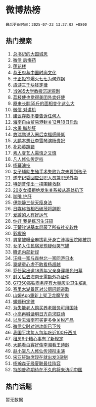 # 微博热榜

`最后更新时间：2025-07-23 13:27:02 +0800`

## 热门搜索

1. [总书记的大国城思](https://m.weibo.cn/search?containerid=100103type%3D1%26t%3D10%26q%3D%23%E6%80%BB%E4%B9%A6%E8%AE%B0%E7%9A%84%E5%A4%A7%E5%9B%BD%E5%9F%8E%E6%80%9D%23&stream_entry_id=51&isnewpage=1&extparam=seat%3D1%26pos%3D0%26cate%3D10103%26stream_entry_id%3D51%26filter_type%3Drealtimehot%26q%3D%2523%25E6%2580%25BB%25E4%25B9%25A6%25E8%25AE%25B0%25E7%259A%2584%25E5%25A4%25A7%25E5%259B%25BD%25E5%259F%258E%25E6%2580%259D%2523%26dgr%3D0%26c_type%3D51%26display_time%3D1753248420%26pre_seqid%3D17532484204860054507)
1. [微信 后悔药](https://m.weibo.cn/search?containerid=100103type%3D1%26t%3D10%26q%3D%E5%BE%AE%E4%BF%A1+%E5%90%8E%E6%82%94%E8%8D%AF&stream_entry_id=31&isnewpage=1&extparam=seat%3D1%26lcate%3D5001%26pos%3D0%26q%3D%25E5%25BE%25AE%25E4%25BF%25A1%2520%25E5%2590%258E%25E6%2582%2594%25E8%258D%25AF%26dgr%3D0%26flag%3D2%26stream_entry_id%3D31%26realpos%3D1%26cate%3D5001%26filter_type%3Drealtimehot%26band_rank%3D1%26c_type%3D31%26display_time%3D1753248420%26pre_seqid%3D17532484204860054507)
1. [莲花楼](https://m.weibo.cn/search?containerid=100103type%3D1%26t%3D10%26q%3D%E8%8E%B2%E8%8A%B1%E6%A5%BC&stream_entry_id=31&isnewpage=1&extparam=seat%3D1%26lcate%3D5001%26pos%3D1%26q%3D%25E8%258E%25B2%25E8%258A%25B1%25E6%25A5%25BC%26dgr%3D0%26flag%3D1%26stream_entry_id%3D31%26realpos%3D2%26cate%3D5001%26filter_type%3Drealtimehot%26band_rank%3D2%26c_type%3D31%26display_time%3D1753248420%26pre_seqid%3D17532484204860054507)
1. [恭王府与中国时尚文化](https://m.weibo.cn/search?containerid=100103type%3D1%26t%3D10%26q%3D%23%E6%81%AD%E7%8E%8B%E5%BA%9C%E4%B8%8E%E4%B8%AD%E5%9B%BD%E6%97%B6%E5%B0%9A%E6%96%87%E5%8C%96%23&stream_entry_id=31&isnewpage=1&extparam=seat%3D1%26lcate%3D5001%26pos%3D2%26q%3D%2523%25E6%2581%25AD%25E7%258E%258B%25E5%25BA%259C%25E4%25B8%258E%25E4%25B8%25AD%25E5%259B%25BD%25E6%2597%25B6%25E5%25B0%259A%25E6%2596%2587%25E5%258C%2596%2523%26dgr%3D0%26flag%3D1%26stream_entry_id%3D31%26realpos%3D3%26cate%3D5001%26filter_type%3Drealtimehot%26band_rank%3D3%26c_type%3D31%26display_time%3D1753248420%26pre_seqid%3D17532484204860054507)
1. [于正拒签爆火七七为何炸锅](https://m.weibo.cn/search?containerid=100103type%3D1%26t%3D10%26q%3D%23%E4%BA%8E%E6%AD%A3%E6%8B%92%E7%AD%BE%E7%88%86%E7%81%AB%E4%B8%83%E4%B8%83%E4%B8%BA%E4%BD%95%E7%82%B8%E9%94%85%23&stream_entry_id=31&isnewpage=1&extparam=seat%3D1%26lcate%3D5001%26pos%3D3%26q%3D%2523%25E4%25BA%258E%25E6%25AD%25A3%25E6%258B%2592%25E7%25AD%25BE%25E7%2588%2586%25E7%2581%25AB%25E4%25B8%2583%25E4%25B8%2583%25E4%25B8%25BA%25E4%25BD%2595%25E7%2582%25B8%25E9%2594%2585%2523%26dgr%3D0%26flag%3D1%26stream_entry_id%3D31%26realpos%3D4%26cate%3D5001%26filter_type%3Drealtimehot%26band_rank%3D4%26c_type%3D31%26display_time%3D1753248420%26pre_seqid%3D17532484204860054507)
1. [旅游三千块钱定律](https://m.weibo.cn/search?containerid=100103type%3D1%26t%3D10%26q%3D%E6%97%85%E6%B8%B8%E4%B8%89%E5%8D%83%E5%9D%97%E9%92%B1%E5%AE%9A%E5%BE%8B&stream_entry_id=31&isnewpage=1&extparam=seat%3D1%26lcate%3D5001%26pos%3D4%26q%3D%25E6%2597%2585%25E6%25B8%25B8%25E4%25B8%2589%25E5%258D%2583%25E5%259D%2597%25E9%2592%25B1%25E5%25AE%259A%25E5%25BE%258B%26dgr%3D0%26flag%3D1%26stream_entry_id%3D31%26realpos%3D5%26cate%3D5001%26filter_type%3Drealtimehot%26band_rank%3D5%26c_type%3D31%26display_time%3D1753248420%26pre_seqid%3D17532484204860054507)
1. [当985大学教授沉迷短剧](https://m.weibo.cn/search?containerid=100103type%3D1%26t%3D10%26q%3D%23%E5%BD%93985%E5%A4%A7%E5%AD%A6%E6%95%99%E6%8E%88%E6%B2%89%E8%BF%B7%E7%9F%AD%E5%89%A7%23&stream_entry_id=31&isnewpage=1&extparam=seat%3D1%26lcate%3D5001%26pos%3D5%26q%3D%2523%25E5%25BD%2593985%25E5%25A4%25A7%25E5%25AD%25A6%25E6%2595%2599%25E6%258E%2588%25E6%25B2%2589%25E8%25BF%25B7%25E7%259F%25AD%25E5%2589%25A7%2523%26dgr%3D0%26flag%3D1%26stream_entry_id%3D31%26realpos%3D6%26cate%3D5001%26filter_type%3Drealtimehot%26band_rank%3D6%26c_type%3D31%26display_time%3D1753248420%26pre_seqid%3D17532484204860054507)
1. [荔枝使也觉得美团外卖好使](https://m.weibo.cn/search?containerid=100103type%3D1%26t%3D10%26q%3D%23%E8%8D%94%E6%9E%9D%E4%BD%BF%E4%B9%9F%E8%A7%89%E5%BE%97%E7%BE%8E%E5%9B%A2%E5%A4%96%E5%8D%96%E5%A5%BD%E4%BD%BF%23&stream_entry_id=31&isnewpage=1&extparam=seat%3D1%26lcate%3D5001%26pos%3D6%26q%3D%2523%25E8%258D%2594%25E6%259E%259D%25E4%25BD%25BF%25E4%25B9%259F%25E8%25A7%2589%25E5%25BE%2597%25E7%25BE%258E%25E5%259B%25A2%25E5%25A4%2596%25E5%258D%2596%25E5%25A5%25BD%25E4%25BD%25BF%2523%26dgr%3D0%26band_rank%3D7%26adid%3D294353%26stream_entry_id%3D31%26is_ad_pos%3D1%26cate%3D5001%26filter_type%3Drealtimehot%26topic_ad%3D1%26c_type%3D31%26display_time%3D1753248420%26pre_seqid%3D17532484204860054507)
1. [原来长胖55斤的面相变化这么大](https://m.weibo.cn/search?containerid=100103type%3D1%26t%3D10%26q%3D%23%E5%8E%9F%E6%9D%A5%E9%95%BF%E8%83%9655%E6%96%A4%E7%9A%84%E9%9D%A2%E7%9B%B8%E5%8F%98%E5%8C%96%E8%BF%99%E4%B9%88%E5%A4%A7%23&stream_entry_id=31&isnewpage=1&extparam=seat%3D1%26lcate%3D5001%26pos%3D7%26q%3D%2523%25E5%258E%259F%25E6%259D%25A5%25E9%2595%25BF%25E8%2583%259655%25E6%2596%25A4%25E7%259A%2584%25E9%259D%25A2%25E7%259B%25B8%25E5%258F%2598%25E5%258C%2596%25E8%25BF%2599%25E4%25B9%2588%25E5%25A4%25A7%2523%26dgr%3D0%26flag%3D1%26stream_entry_id%3D31%26realpos%3D7%26cate%3D5001%26filter_type%3Drealtimehot%26band_rank%3D7%26c_type%3D31%26display_time%3D1753248420%26pre_seqid%3D17532484204860054507)
1. [微信 对讲机](https://m.weibo.cn/search?containerid=100103type%3D1%26t%3D10%26q%3D%E5%BE%AE%E4%BF%A1+%E5%AF%B9%E8%AE%B2%E6%9C%BA&stream_entry_id=31&isnewpage=1&extparam=seat%3D1%26lcate%3D5001%26pos%3D8%26q%3D%25E5%25BE%25AE%25E4%25BF%25A1%2520%25E5%25AF%25B9%25E8%25AE%25B2%25E6%259C%25BA%26dgr%3D0%26flag%3D2%26stream_entry_id%3D31%26realpos%3D8%26cate%3D5001%26filter_type%3Drealtimehot%26band_rank%3D8%26c_type%3D31%26display_time%3D1753248420%26pre_seqid%3D17532484204860054507)
1. [建议存款不要告诉任何人](https://m.weibo.cn/search?containerid=100103type%3D1%26t%3D10%26q%3D%E5%BB%BA%E8%AE%AE%E5%AD%98%E6%AC%BE%E4%B8%8D%E8%A6%81%E5%91%8A%E8%AF%89%E4%BB%BB%E4%BD%95%E4%BA%BA&stream_entry_id=31&isnewpage=1&extparam=seat%3D1%26lcate%3D5001%26pos%3D9%26q%3D%25E5%25BB%25BA%25E8%25AE%25AE%25E5%25AD%2598%25E6%25AC%25BE%25E4%25B8%258D%25E8%25A6%2581%25E5%2591%258A%25E8%25AF%2589%25E4%25BB%25BB%25E4%25BD%2595%25E4%25BA%25BA%26dgr%3D0%26flag%3D2%26stream_entry_id%3D31%26realpos%3D9%26cate%3D5001%26filter_type%3Drealtimehot%26band_rank%3D9%26c_type%3D31%26display_time%3D1753248420%26pre_seqid%3D17532484204860054507)
1. [海南自由贸易港封关12月18日启动](https://m.weibo.cn/search?containerid=100103type%3D1%26t%3D10%26q%3D%23%E6%B5%B7%E5%8D%97%E8%87%AA%E7%94%B1%E8%B4%B8%E6%98%93%E6%B8%AF%E5%B0%81%E5%85%B312%E6%9C%8818%E6%97%A5%E5%90%AF%E5%8A%A8%23&stream_entry_id=31&isnewpage=1&extparam=seat%3D1%26lcate%3D5001%26pos%3D10%26q%3D%2523%25E6%25B5%25B7%25E5%258D%2597%25E8%2587%25AA%25E7%2594%25B1%25E8%25B4%25B8%25E6%2598%2593%25E6%25B8%25AF%25E5%25B0%2581%25E5%2585%25B312%25E6%259C%258818%25E6%2597%25A5%25E5%2590%25AF%25E5%258A%25A8%2523%26dgr%3D0%26flag%3D0%26stream_entry_id%3D31%26realpos%3D10%26cate%3D5001%26filter_type%3Drealtimehot%26band_rank%3D10%26c_type%3D31%26display_time%3D1753248420%26pre_seqid%3D17532484204860054507)
1. [水果 脂肪肝](https://m.weibo.cn/search?containerid=100103type%3D1%26t%3D10%26q%3D%E6%B0%B4%E6%9E%9C+%E8%84%82%E8%82%AA%E8%82%9D&stream_entry_id=31&isnewpage=1&extparam=seat%3D1%26lcate%3D5001%26pos%3D11%26q%3D%25E6%25B0%25B4%25E6%259E%259C%2520%25E8%2584%2582%25E8%2582%25AA%25E8%2582%259D%26dgr%3D0%26flag%3D2%26stream_entry_id%3D31%26realpos%3D11%26cate%3D5001%26filter_type%3Drealtimehot%26band_rank%3D11%26c_type%3D31%26display_time%3D1753248420%26pre_seqid%3D17532484204860054507)
1. [敖瑞鹏说入圈后幸福感降低](https://m.weibo.cn/search?containerid=100103type%3D1%26t%3D10%26q%3D%E6%95%96%E7%91%9E%E9%B9%8F%E8%AF%B4%E5%85%A5%E5%9C%88%E5%90%8E%E5%B9%B8%E7%A6%8F%E6%84%9F%E9%99%8D%E4%BD%8E&stream_entry_id=31&isnewpage=1&extparam=seat%3D1%26lcate%3D5001%26pos%3D12%26q%3D%25E6%2595%2596%25E7%2591%259E%25E9%25B9%258F%25E8%25AF%25B4%25E5%2585%25A5%25E5%259C%2588%25E5%2590%258E%25E5%25B9%25B8%25E7%25A6%258F%25E6%2584%259F%25E9%2599%258D%25E4%25BD%258E%26dgr%3D0%26flag%3D0%26stream_entry_id%3D31%26realpos%3D12%26cate%3D5001%26filter_type%3Drealtimehot%26band_rank%3D12%26c_type%3D31%26display_time%3D1753248420%26pre_seqid%3D17532484204860054507)
1. [大鹏本想让李雪琴演杨贵妃](https://m.weibo.cn/search?containerid=100103type%3D1%26t%3D10%26q%3D%E5%A4%A7%E9%B9%8F%E6%9C%AC%E6%83%B3%E8%AE%A9%E6%9D%8E%E9%9B%AA%E7%90%B4%E6%BC%94%E6%9D%A8%E8%B4%B5%E5%A6%83&stream_entry_id=31&isnewpage=1&extparam=seat%3D1%26lcate%3D5001%26pos%3D13%26q%3D%25E5%25A4%25A7%25E9%25B9%258F%25E6%259C%25AC%25E6%2583%25B3%25E8%25AE%25A9%25E6%259D%258E%25E9%259B%25AA%25E7%2590%25B4%25E6%25BC%2594%25E6%259D%25A8%25E8%25B4%25B5%25E5%25A6%2583%26dgr%3D0%26flag%3D1%26stream_entry_id%3D31%26realpos%3D13%26cate%3D5001%26filter_type%3Drealtimehot%26band_rank%3D13%26c_type%3D31%26display_time%3D1753248420%26pre_seqid%3D17532484204860054507)
1. [朴彩英跳错](https://m.weibo.cn/search?containerid=100103type%3D1%26t%3D10%26q%3D%E6%9C%B4%E5%BD%A9%E8%8B%B1%E8%B7%B3%E9%94%99&stream_entry_id=31&isnewpage=1&extparam=seat%3D1%26lcate%3D5001%26pos%3D14%26q%3D%25E6%259C%25B4%25E5%25BD%25A9%25E8%258B%25B1%25E8%25B7%25B3%25E9%2594%2599%26dgr%3D0%26flag%3D1%26stream_entry_id%3D31%26realpos%3D14%26cate%3D5001%26filter_type%3Drealtimehot%26band_rank%3D14%26c_type%3D31%26display_time%3D1753248420%26pre_seqid%3D17532484204860054507)
1. [素人变艺人需慎之又慎](https://m.weibo.cn/search?containerid=100103type%3D1%26t%3D10%26q%3D%23%E7%B4%A0%E4%BA%BA%E5%8F%98%E8%89%BA%E4%BA%BA%E9%9C%80%E6%85%8E%E4%B9%8B%E5%8F%88%E6%85%8E%23&stream_entry_id=31&isnewpage=1&extparam=seat%3D1%26lcate%3D5001%26pos%3D15%26q%3D%2523%25E7%25B4%25A0%25E4%25BA%25BA%25E5%258F%2598%25E8%2589%25BA%25E4%25BA%25BA%25E9%259C%2580%25E6%2585%258E%25E4%25B9%258B%25E5%258F%2588%25E6%2585%258E%2523%26dgr%3D0%26flag%3D0%26stream_entry_id%3D31%26realpos%3D15%26cate%3D5001%26filter_type%3Drealtimehot%26band_rank%3D15%26c_type%3D31%26display_time%3D1753248420%26pre_seqid%3D17532484204860054507)
1. [凡人修仙传定档](https://m.weibo.cn/search?containerid=100103type%3D1%26t%3D10%26q%3D%E5%87%A1%E4%BA%BA%E4%BF%AE%E4%BB%99%E4%BC%A0%E5%AE%9A%E6%A1%A3&stream_entry_id=31&isnewpage=1&extparam=seat%3D1%26lcate%3D5001%26pos%3D16%26q%3D%25E5%2587%25A1%25E4%25BA%25BA%25E4%25BF%25AE%25E4%25BB%2599%25E4%25BC%25A0%25E5%25AE%259A%25E6%25A1%25A3%26dgr%3D0%26flag%3D0%26stream_entry_id%3D31%26realpos%3D16%26cate%3D5001%26filter_type%3Drealtimehot%26band_rank%3D16%26c_type%3D31%26display_time%3D1753248420%26pre_seqid%3D17532484204860054507)
1. [杨幂演技](https://m.weibo.cn/search?containerid=100103type%3D1%26t%3D10%26q%3D%E6%9D%A8%E5%B9%82%E6%BC%94%E6%8A%80&stream_entry_id=31&isnewpage=1&extparam=seat%3D1%26lcate%3D5001%26pos%3D17%26q%3D%25E6%259D%25A8%25E5%25B9%2582%25E6%25BC%2594%25E6%258A%2580%26dgr%3D0%26flag%3D1%26stream_entry_id%3D31%26realpos%3D17%26cate%3D5001%26filter_type%3Drealtimehot%26band_rank%3D17%26c_type%3D31%26display_time%3D1753248420%26pre_seqid%3D17532484204860054507)
1. [女子辅助生殖手术失败九次未要到孩子](https://m.weibo.cn/search?containerid=100103type%3D1%26t%3D10%26q%3D%23%E5%A5%B3%E5%AD%90%E8%BE%85%E5%8A%A9%E7%94%9F%E6%AE%96%E6%89%8B%E6%9C%AF%E5%A4%B1%E8%B4%A5%E4%B9%9D%E6%AC%A1%E6%9C%AA%E8%A6%81%E5%88%B0%E5%AD%A9%E5%AD%90%23&stream_entry_id=31&isnewpage=1&extparam=seat%3D1%26lcate%3D5001%26pos%3D18%26q%3D%2523%25E5%25A5%25B3%25E5%25AD%2590%25E8%25BE%2585%25E5%258A%25A9%25E7%2594%259F%25E6%25AE%2596%25E6%2589%258B%25E6%259C%25AF%25E5%25A4%25B1%25E8%25B4%25A5%25E4%25B9%259D%25E6%25AC%25A1%25E6%259C%25AA%25E8%25A6%2581%25E5%2588%25B0%25E5%25AD%25A9%25E5%25AD%2590%2523%26dgr%3D0%26flag%3D1%26stream_entry_id%3D31%26realpos%3D18%26cate%3D5001%26filter_type%3Drealtimehot%26band_rank%3D18%26c_type%3D31%26display_time%3D1753248420%26pre_seqid%3D17532484204860054507)
1. [遂宁纪委回应公职人员兼职送外卖](https://m.weibo.cn/search?containerid=100103type%3D1%26t%3D10%26q%3D%23%E9%81%82%E5%AE%81%E7%BA%AA%E5%A7%94%E5%9B%9E%E5%BA%94%E5%85%AC%E8%81%8C%E4%BA%BA%E5%91%98%E5%85%BC%E8%81%8C%E9%80%81%E5%A4%96%E5%8D%96%23&stream_entry_id=31&isnewpage=1&extparam=seat%3D1%26lcate%3D5001%26pos%3D19%26q%3D%2523%25E9%2581%2582%25E5%25AE%2581%25E7%25BA%25AA%25E5%25A7%2594%25E5%259B%259E%25E5%25BA%2594%25E5%2585%25AC%25E8%2581%258C%25E4%25BA%25BA%25E5%2591%2598%25E5%2585%25BC%25E8%2581%258C%25E9%2580%2581%25E5%25A4%2596%25E5%258D%2596%2523%26dgr%3D0%26flag%3D1%26stream_entry_id%3D31%26realpos%3D19%26cate%3D5001%26filter_type%3Drealtimehot%26band_rank%3D19%26c_type%3D31%26display_time%3D1753248420%26pre_seqid%3D17532484204860054507)
1. [特朗普使出一招围魏救赵](https://m.weibo.cn/search?containerid=100103type%3D1%26t%3D10%26q%3D%23%E7%89%B9%E6%9C%97%E6%99%AE%E4%BD%BF%E5%87%BA%E4%B8%80%E6%8B%9B%E5%9B%B4%E9%AD%8F%E6%95%91%E8%B5%B5%23&stream_entry_id=31&isnewpage=1&extparam=seat%3D1%26lcate%3D5001%26pos%3D20%26q%3D%2523%25E7%2589%25B9%25E6%259C%2597%25E6%2599%25AE%25E4%25BD%25BF%25E5%2587%25BA%25E4%25B8%2580%25E6%258B%259B%25E5%259B%25B4%25E9%25AD%258F%25E6%2595%2591%25E8%25B5%25B5%2523%26dgr%3D0%26flag%3D1%26stream_entry_id%3D31%26realpos%3D20%26cate%3D5001%26filter_type%3Drealtimehot%26band_rank%3D20%26c_type%3D31%26display_time%3D1753248420%26pre_seqid%3D17532484204860054507)
1. [20岁女模拒绝发生关系被从高处扔下](https://m.weibo.cn/search?containerid=100103type%3D1%26t%3D10%26q%3D%2320%E5%B2%81%E5%A5%B3%E6%A8%A1%E6%8B%92%E7%BB%9D%E5%8F%91%E7%94%9F%E5%85%B3%E7%B3%BB%E8%A2%AB%E4%BB%8E%E9%AB%98%E5%A4%84%E6%89%94%E4%B8%8B%23&stream_entry_id=31&isnewpage=1&extparam=seat%3D1%26lcate%3D5001%26pos%3D21%26q%3D%252320%25E5%25B2%2581%25E5%25A5%25B3%25E6%25A8%25A1%25E6%258B%2592%25E7%25BB%259D%25E5%258F%2591%25E7%2594%259F%25E5%2585%25B3%25E7%25B3%25BB%25E8%25A2%25AB%25E4%25BB%258E%25E9%25AB%2598%25E5%25A4%2584%25E6%2589%2594%25E4%25B8%258B%2523%26dgr%3D0%26flag%3D2%26stream_entry_id%3D31%26realpos%3D21%26cate%3D5001%26filter_type%3Drealtimehot%26band_rank%3D21%26c_type%3D31%26display_time%3D1753248420%26pre_seqid%3D17532484204860054507)
1. [咖啡 护肝](https://m.weibo.cn/search?containerid=100103type%3D1%26t%3D10%26q%3D%E5%92%96%E5%95%A1+%E6%8A%A4%E8%82%9D&stream_entry_id=31&isnewpage=1&extparam=seat%3D1%26lcate%3D5001%26pos%3D22%26q%3D%25E5%2592%2596%25E5%2595%25A1%2520%25E6%258A%25A4%25E8%2582%259D%26dgr%3D0%26flag%3D1%26stream_entry_id%3D31%26realpos%3D22%26cate%3D5001%26filter_type%3Drealtimehot%26band_rank%3D22%26c_type%3D31%26display_time%3D1753248420%26pre_seqid%3D17532484204860054507)
1. [伊能静三伏天瘦身法](https://m.weibo.cn/search?containerid=100103type%3D1%26t%3D10%26q%3D%E4%BC%8A%E8%83%BD%E9%9D%99%E4%B8%89%E4%BC%8F%E5%A4%A9%E7%98%A6%E8%BA%AB%E6%B3%95&stream_entry_id=31&isnewpage=1&extparam=seat%3D1%26lcate%3D5001%26pos%3D23%26q%3D%25E4%25BC%258A%25E8%2583%25BD%25E9%259D%2599%25E4%25B8%2589%25E4%25BC%258F%25E5%25A4%25A9%25E7%2598%25A6%25E8%25BA%25AB%25E6%25B3%2595%26dgr%3D0%26flag%3D1%26stream_entry_id%3D31%26realpos%3D23%26cate%3D5001%26filter_type%3Drealtimehot%26band_rank%3D23%26c_type%3D31%26display_time%3D1753248420%26pre_seqid%3D17532484204860054507)
1. [日媒称首相石破茂将辞职](https://m.weibo.cn/search?containerid=100103type%3D1%26t%3D10%26q%3D%23%E6%97%A5%E5%AA%92%E7%A7%B0%E9%A6%96%E7%9B%B8%E7%9F%B3%E7%A0%B4%E8%8C%82%E5%B0%86%E8%BE%9E%E8%81%8C%23&stream_entry_id=31&isnewpage=1&extparam=seat%3D1%26lcate%3D5001%26pos%3D24%26q%3D%2523%25E6%2597%25A5%25E5%25AA%2592%25E7%25A7%25B0%25E9%25A6%2596%25E7%259B%25B8%25E7%259F%25B3%25E7%25A0%25B4%25E8%258C%2582%25E5%25B0%2586%25E8%25BE%259E%25E8%2581%258C%2523%26dgr%3D0%26flag%3D0%26stream_entry_id%3D31%26realpos%3D24%26cate%3D5001%26filter_type%3Drealtimehot%26band_rank%3D24%26c_type%3D31%26display_time%3D1753248420%26pre_seqid%3D17532484204860054507)
1. [爱蹲的人有好运气](https://m.weibo.cn/search?containerid=100103type%3D1%26t%3D10%26q%3D%23%E7%88%B1%E8%B9%B2%E7%9A%84%E4%BA%BA%E6%9C%89%E5%A5%BD%E8%BF%90%E6%B0%94%23&stream_entry_id=31&isnewpage=1&extparam=seat%3D1%26lcate%3D5001%26pos%3D25%26q%3D%2523%25E7%2588%25B1%25E8%25B9%25B2%25E7%259A%2584%25E4%25BA%25BA%25E6%259C%2589%25E5%25A5%25BD%25E8%25BF%2590%25E6%25B0%2594%2523%26dgr%3D0%26flag%3D1%26stream_entry_id%3D31%26realpos%3D25%26cate%3D5001%26filter_type%3Drealtimehot%26band_rank%3D25%26c_type%3D31%26display_time%3D1753248420%26pre_seqid%3D17532484204860054507)
1. [你好 我是练习生汪硕](https://m.weibo.cn/search?containerid=100103type%3D1%26t%3D10%26q%3D%E4%BD%A0%E5%A5%BD+%E6%88%91%E6%98%AF%E7%BB%83%E4%B9%A0%E7%94%9F%E6%B1%AA%E7%A1%95&stream_entry_id=31&isnewpage=1&extparam=seat%3D1%26lcate%3D5001%26pos%3D26%26q%3D%25E4%25BD%25A0%25E5%25A5%25BD%2520%25E6%2588%2591%25E6%2598%25AF%25E7%25BB%2583%25E4%25B9%25A0%25E7%2594%259F%25E6%25B1%25AA%25E7%25A1%2595%26dgr%3D0%26flag%3D1%26stream_entry_id%3D31%26realpos%3D26%26cate%3D5001%26filter_type%3Drealtimehot%26band_rank%3D26%26c_type%3D31%26display_time%3D1753248420%26pre_seqid%3D17532484204860054507)
1. [王楚钦说基本屏蔽了所有社交软件](https://m.weibo.cn/search?containerid=100103type%3D1%26t%3D10%26q%3D%23%E7%8E%8B%E6%A5%9A%E9%92%A6%E8%AF%B4%E5%9F%BA%E6%9C%AC%E5%B1%8F%E8%94%BD%E4%BA%86%E6%89%80%E6%9C%89%E7%A4%BE%E4%BA%A4%E8%BD%AF%E4%BB%B6%23&stream_entry_id=31&isnewpage=1&extparam=seat%3D1%26lcate%3D5001%26pos%3D27%26q%3D%2523%25E7%258E%258B%25E6%25A5%259A%25E9%2592%25A6%25E8%25AF%25B4%25E5%259F%25BA%25E6%259C%25AC%25E5%25B1%258F%25E8%2594%25BD%25E4%25BA%2586%25E6%2589%2580%25E6%259C%2589%25E7%25A4%25BE%25E4%25BA%25A4%25E8%25BD%25AF%25E4%25BB%25B6%2523%26dgr%3D0%26flag%3D1%26stream_entry_id%3D31%26realpos%3D27%26cate%3D5001%26filter_type%3Drealtimehot%26band_rank%3D27%26c_type%3D31%26display_time%3D1753248420%26pre_seqid%3D17532484204860054507)
1. [彩椒碗](https://m.weibo.cn/search?containerid=100103type%3D1%26t%3D10%26q%3D%E5%BD%A9%E6%A4%92%E7%A2%97&stream_entry_id=31&isnewpage=1&extparam=seat%3D1%26lcate%3D5001%26pos%3D28%26q%3D%25E5%25BD%25A9%25E6%25A4%2592%25E7%25A2%2597%26dgr%3D0%26flag%3D1%26stream_entry_id%3D31%26realpos%3D28%26cate%3D5001%26filter_type%3Drealtimehot%26band_rank%3D28%26c_type%3D31%26display_time%3D1753248420%26pre_seqid%3D17532484204860054507)
1. [男童被曝全麻拔乳牙身亡涉事医院刚被罚](https://m.weibo.cn/search?containerid=100103type%3D1%26t%3D10%26q%3D%23%E7%94%B7%E7%AB%A5%E8%A2%AB%E6%9B%9D%E5%85%A8%E9%BA%BB%E6%8B%94%E4%B9%B3%E7%89%99%E8%BA%AB%E4%BA%A1%E6%B6%89%E4%BA%8B%E5%8C%BB%E9%99%A2%E5%88%9A%E8%A2%AB%E7%BD%9A%23&stream_entry_id=31&isnewpage=1&extparam=seat%3D1%26lcate%3D5001%26pos%3D29%26q%3D%2523%25E7%2594%25B7%25E7%25AB%25A5%25E8%25A2%25AB%25E6%259B%259D%25E5%2585%25A8%25E9%25BA%25BB%25E6%258B%2594%25E4%25B9%25B3%25E7%2589%2599%25E8%25BA%25AB%25E4%25BA%25A1%25E6%25B6%2589%25E4%25BA%258B%25E5%258C%25BB%25E9%2599%25A2%25E5%2588%259A%25E8%25A2%25AB%25E7%25BD%259A%2523%26dgr%3D0%26flag%3D1%26stream_entry_id%3D31%26realpos%3D29%26cate%3D5001%26filter_type%3Drealtimehot%26band_rank%3D29%26c_type%3D31%26display_time%3D1753248420%26pre_seqid%3D17532484204860054507)
1. [女子入住民宿发现疑似笑气罐](https://m.weibo.cn/search?containerid=100103type%3D1%26t%3D10%26q%3D%23%E5%A5%B3%E5%AD%90%E5%85%A5%E4%BD%8F%E6%B0%91%E5%AE%BF%E5%8F%91%E7%8E%B0%E7%96%91%E4%BC%BC%E7%AC%91%E6%B0%94%E7%BD%90%23&stream_entry_id=31&isnewpage=1&extparam=seat%3D1%26lcate%3D5001%26pos%3D30%26q%3D%2523%25E5%25A5%25B3%25E5%25AD%2590%25E5%2585%25A5%25E4%25BD%258F%25E6%25B0%2591%25E5%25AE%25BF%25E5%258F%2591%25E7%258E%25B0%25E7%2596%2591%25E4%25BC%25BC%25E7%25AC%2591%25E6%25B0%2594%25E7%25BD%2590%2523%26dgr%3D0%26flag%3D1%26stream_entry_id%3D31%26realpos%3D30%26cate%3D5001%26filter_type%3Drealtimehot%26band_rank%3D30%26c_type%3D31%26display_time%3D1753248420%26pre_seqid%3D17532484204860054507)
1. [腾讯内部新规](https://m.weibo.cn/search?containerid=100103type%3D1%26t%3D10%26q%3D%E8%85%BE%E8%AE%AF%E5%86%85%E9%83%A8%E6%96%B0%E8%A7%84&stream_entry_id=31&isnewpage=1&extparam=seat%3D1%26lcate%3D5001%26pos%3D31%26q%3D%25E8%2585%25BE%25E8%25AE%25AF%25E5%2586%2585%25E9%2583%25A8%25E6%2596%25B0%25E8%25A7%2584%26dgr%3D0%26flag%3D0%26stream_entry_id%3D31%26realpos%3D31%26cate%3D5001%26filter_type%3Drealtimehot%26band_rank%3D31%26c_type%3D31%26display_time%3D1753248420%26pre_seqid%3D17532484204860054507)
1. [汪峰一家与森林北一家同游日本](https://m.weibo.cn/search?containerid=100103type%3D1%26t%3D10%26q%3D%23%E6%B1%AA%E5%B3%B0%E4%B8%80%E5%AE%B6%E4%B8%8E%E6%A3%AE%E6%9E%97%E5%8C%97%E4%B8%80%E5%AE%B6%E5%90%8C%E6%B8%B8%E6%97%A5%E6%9C%AC%23&stream_entry_id=31&isnewpage=1&extparam=seat%3D1%26lcate%3D5001%26pos%3D32%26q%3D%2523%25E6%25B1%25AA%25E5%25B3%25B0%25E4%25B8%2580%25E5%25AE%25B6%25E4%25B8%258E%25E6%25A3%25AE%25E6%259E%2597%25E5%258C%2597%25E4%25B8%2580%25E5%25AE%25B6%25E5%2590%258C%25E6%25B8%25B8%25E6%2597%25A5%25E6%259C%25AC%2523%26dgr%3D0%26flag%3D0%26stream_entry_id%3D31%26realpos%3D32%26cate%3D5001%26filter_type%3Drealtimehot%26band_rank%3D32%26c_type%3D31%26display_time%3D1753248420%26pre_seqid%3D17532484204860054507)
1. [窦靖童心虚不敢看杨超越](https://m.weibo.cn/search?containerid=100103type%3D1%26t%3D10%26q%3D%E7%AA%A6%E9%9D%96%E7%AB%A5%E5%BF%83%E8%99%9A%E4%B8%8D%E6%95%A2%E7%9C%8B%E6%9D%A8%E8%B6%85%E8%B6%8A&stream_entry_id=31&isnewpage=1&extparam=seat%3D1%26lcate%3D5001%26pos%3D33%26q%3D%25E7%25AA%25A6%25E9%259D%2596%25E7%25AB%25A5%25E5%25BF%2583%25E8%2599%259A%25E4%25B8%258D%25E6%2595%25A2%25E7%259C%258B%25E6%259D%25A8%25E8%25B6%2585%25E8%25B6%258A%26dgr%3D0%26flag%3D1%26stream_entry_id%3D31%26realpos%3D33%26cate%3D5001%26filter_type%3Drealtimehot%26band_rank%3D33%26c_type%3D31%26display_time%3D1753248420%26pre_seqid%3D17532484204860054507)
1. [乔任梁出道18周年父亲身穿粉色扫墓](https://m.weibo.cn/search?containerid=100103type%3D1%26t%3D10%26q%3D%23%E4%B9%94%E4%BB%BB%E6%A2%81%E5%87%BA%E9%81%9318%E5%91%A8%E5%B9%B4%E7%88%B6%E4%BA%B2%E8%BA%AB%E7%A9%BF%E7%B2%89%E8%89%B2%E6%89%AB%E5%A2%93%23&stream_entry_id=31&isnewpage=1&extparam=seat%3D1%26lcate%3D5001%26pos%3D34%26q%3D%2523%25E4%25B9%2594%25E4%25BB%25BB%25E6%25A2%2581%25E5%2587%25BA%25E9%2581%259318%25E5%2591%25A8%25E5%25B9%25B4%25E7%2588%25B6%25E4%25BA%25B2%25E8%25BA%25AB%25E7%25A9%25BF%25E7%25B2%2589%25E8%2589%25B2%25E6%2589%25AB%25E5%25A2%2593%2523%26dgr%3D0%26flag%3D0%26stream_entry_id%3D31%26realpos%3D34%26cate%3D5001%26filter_type%3Drealtimehot%26band_rank%3D34%26c_type%3D31%26display_time%3D1753248420%26pre_seqid%3D17532484204860054507)
1. [封关后去海南无需额外办证件](https://m.weibo.cn/search?containerid=100103type%3D1%26t%3D10%26q%3D%23%E5%B0%81%E5%85%B3%E5%90%8E%E5%8E%BB%E6%B5%B7%E5%8D%97%E6%97%A0%E9%9C%80%E9%A2%9D%E5%A4%96%E5%8A%9E%E8%AF%81%E4%BB%B6%23&stream_entry_id=31&isnewpage=1&extparam=seat%3D1%26lcate%3D5001%26pos%3D35%26q%3D%2523%25E5%25B0%2581%25E5%2585%25B3%25E5%2590%258E%25E5%258E%25BB%25E6%25B5%25B7%25E5%258D%2597%25E6%2597%25A0%25E9%259C%2580%25E9%25A2%259D%25E5%25A4%2596%25E5%258A%259E%25E8%25AF%2581%25E4%25BB%25B6%2523%26dgr%3D0%26flag%3D1%26stream_entry_id%3D31%26realpos%3D35%26cate%3D5001%26filter_type%3Drealtimehot%26band_rank%3D35%26c_type%3D31%26display_time%3D1753248420%26pre_seqid%3D17532484204860054507)
1. [G7350高铁商务座有大量灰尘卫生脏乱](https://m.weibo.cn/search?containerid=100103type%3D1%26t%3D10%26q%3D%23G7350%E9%AB%98%E9%93%81%E5%95%86%E5%8A%A1%E5%BA%A7%E6%9C%89%E5%A4%A7%E9%87%8F%E7%81%B0%E5%B0%98%E5%8D%AB%E7%94%9F%E8%84%8F%E4%B9%B1%23&stream_entry_id=31&isnewpage=1&extparam=seat%3D1%26lcate%3D5001%26pos%3D36%26q%3D%2523G7350%25E9%25AB%2598%25E9%2593%2581%25E5%2595%2586%25E5%258A%25A1%25E5%25BA%25A7%25E6%259C%2589%25E5%25A4%25A7%25E9%2587%258F%25E7%2581%25B0%25E5%25B0%2598%25E5%258D%25AB%25E7%2594%259F%25E8%2584%258F%25E4%25B9%25B1%2523%26dgr%3D0%26flag%3D1%26stream_entry_id%3D31%26realpos%3D36%26cate%3D5001%26filter_type%3Drealtimehot%26band_rank%3D36%26c_type%3D31%26display_time%3D1753248420%26pre_seqid%3D17532484204860054507)
1. [赛里木湖景区对公厕问题道歉](https://m.weibo.cn/search?containerid=100103type%3D1%26t%3D10%26q%3D%23%E8%B5%9B%E9%87%8C%E6%9C%A8%E6%B9%96%E6%99%AF%E5%8C%BA%E5%AF%B9%E5%85%AC%E5%8E%95%E9%97%AE%E9%A2%98%E9%81%93%E6%AD%89%23&stream_entry_id=31&isnewpage=1&extparam=seat%3D1%26lcate%3D5001%26pos%3D37%26q%3D%2523%25E8%25B5%259B%25E9%2587%258C%25E6%259C%25A8%25E6%25B9%2596%25E6%2599%25AF%25E5%258C%25BA%25E5%25AF%25B9%25E5%2585%25AC%25E5%258E%2595%25E9%2597%25AE%25E9%25A2%2598%25E9%2581%2593%25E6%25AD%2589%2523%26dgr%3D0%26flag%3D1%26stream_entry_id%3D31%26realpos%3D37%26cate%3D5001%26filter_type%3Drealtimehot%26band_rank%3D37%26c_type%3D31%26display_time%3D1753248420%26pre_seqid%3D17532484204860054507)
1. [山姆App重新上架卫龙魔芋爽](https://m.weibo.cn/search?containerid=100103type%3D1%26t%3D10%26q%3D%23%E5%B1%B1%E5%A7%86App%E9%87%8D%E6%96%B0%E4%B8%8A%E6%9E%B6%E5%8D%AB%E9%BE%99%E9%AD%94%E8%8A%8B%E7%88%BD%23&stream_entry_id=31&isnewpage=1&extparam=seat%3D1%26lcate%3D5001%26pos%3D38%26q%3D%2523%25E5%25B1%25B1%25E5%25A7%2586App%25E9%2587%258D%25E6%2596%25B0%25E4%25B8%258A%25E6%259E%25B6%25E5%258D%25AB%25E9%25BE%2599%25E9%25AD%2594%25E8%258A%258B%25E7%2588%25BD%2523%26dgr%3D0%26flag%3D0%26stream_entry_id%3D31%26realpos%3D38%26cate%3D5001%26filter_type%3Drealtimehot%26band_rank%3D38%26c_type%3D31%26display_time%3D1753248420%26pre_seqid%3D17532484204860054507)
1. [螺蛳粉定律](https://m.weibo.cn/search?containerid=100103type%3D1%26t%3D10%26q%3D%E8%9E%BA%E8%9B%B3%E7%B2%89%E5%AE%9A%E5%BE%8B&stream_entry_id=31&isnewpage=1&extparam=seat%3D1%26lcate%3D5001%26pos%3D39%26q%3D%25E8%259E%25BA%25E8%259B%25B3%25E7%25B2%2589%25E5%25AE%259A%25E5%25BE%258B%26dgr%3D0%26flag%3D0%26stream_entry_id%3D31%26realpos%3D39%26cate%3D5001%26filter_type%3Drealtimehot%26band_rank%3D39%26c_type%3D31%26display_time%3D1753248420%26pre_seqid%3D17532484204860054507)
1. [为失能老人购买养老服务可用国补](https://m.weibo.cn/search?containerid=100103type%3D1%26t%3D10%26q%3D%23%E4%B8%BA%E5%A4%B1%E8%83%BD%E8%80%81%E4%BA%BA%E8%B4%AD%E4%B9%B0%E5%85%BB%E8%80%81%E6%9C%8D%E5%8A%A1%E5%8F%AF%E7%94%A8%E5%9B%BD%E8%A1%A5%23&stream_entry_id=31&isnewpage=1&extparam=seat%3D1%26lcate%3D5001%26pos%3D40%26q%3D%2523%25E4%25B8%25BA%25E5%25A4%25B1%25E8%2583%25BD%25E8%2580%2581%25E4%25BA%25BA%25E8%25B4%25AD%25E4%25B9%25B0%25E5%2585%25BB%25E8%2580%2581%25E6%259C%258D%25E5%258A%25A1%25E5%258F%25AF%25E7%2594%25A8%25E5%259B%25BD%25E8%25A1%25A5%2523%26dgr%3D0%26flag%3D1%26stream_entry_id%3D31%26realpos%3D40%26cate%3D5001%26filter_type%3Drealtimehot%26band_rank%3D40%26c_type%3D31%26display_time%3D1753248420%26pre_seqid%3D17532484204860054507)
1. [小高再喊话明日方舟求联动](https://m.weibo.cn/search?containerid=100103type%3D1%26t%3D10%26q%3D%E5%B0%8F%E9%AB%98%E5%86%8D%E5%96%8A%E8%AF%9D%E6%98%8E%E6%97%A5%E6%96%B9%E8%88%9F%E6%B1%82%E8%81%94%E5%8A%A8&stream_entry_id=31&isnewpage=1&extparam=seat%3D1%26lcate%3D5001%26pos%3D41%26q%3D%25E5%25B0%258F%25E9%25AB%2598%25E5%2586%258D%25E5%2596%258A%25E8%25AF%259D%25E6%2598%258E%25E6%2597%25A5%25E6%2596%25B9%25E8%2588%259F%25E6%25B1%2582%25E8%2581%2594%25E5%258A%25A8%26dgr%3D0%26flag%3D1%26stream_entry_id%3D31%26realpos%3D41%26cate%3D5001%26filter_type%3Drealtimehot%26band_rank%3D41%26c_type%3D31%26display_time%3D1753248420%26pre_seqid%3D17532484204860054507)
1. [以后去海南可买更多免关税产品](https://m.weibo.cn/search?containerid=100103type%3D1%26t%3D10%26q%3D%23%E4%BB%A5%E5%90%8E%E5%8E%BB%E6%B5%B7%E5%8D%97%E5%8F%AF%E4%B9%B0%E6%9B%B4%E5%A4%9A%E5%85%8D%E5%85%B3%E7%A8%8E%E4%BA%A7%E5%93%81%23&stream_entry_id=31&isnewpage=1&extparam=seat%3D1%26lcate%3D5001%26pos%3D42%26q%3D%2523%25E4%25BB%25A5%25E5%2590%258E%25E5%258E%25BB%25E6%25B5%25B7%25E5%258D%2597%25E5%258F%25AF%25E4%25B9%25B0%25E6%259B%25B4%25E5%25A4%259A%25E5%2585%258D%25E5%2585%25B3%25E7%25A8%258E%25E4%25BA%25A7%25E5%2593%2581%2523%26dgr%3D0%26flag%3D1%26stream_entry_id%3D31%26realpos%3D42%26cate%3D5001%26filter_type%3Drealtimehot%26band_rank%3D42%26c_type%3D31%26display_time%3D1753248420%26pre_seqid%3D17532484204860054507)
1. [微信实时对讲功能已下线](https://m.weibo.cn/search?containerid=100103type%3D1%26t%3D10%26q%3D%23%E5%BE%AE%E4%BF%A1%E5%AE%9E%E6%97%B6%E5%AF%B9%E8%AE%B2%E5%8A%9F%E8%83%BD%E5%B7%B2%E4%B8%8B%E7%BA%BF%23&stream_entry_id=31&isnewpage=1&extparam=seat%3D1%26lcate%3D5001%26pos%3D43%26q%3D%2523%25E5%25BE%25AE%25E4%25BF%25A1%25E5%25AE%259E%25E6%2597%25B6%25E5%25AF%25B9%25E8%25AE%25B2%25E5%258A%259F%25E8%2583%25BD%25E5%25B7%25B2%25E4%25B8%258B%25E7%25BA%25BF%2523%26dgr%3D0%26flag%3D1%26stream_entry_id%3D31%26realpos%3D43%26cate%3D5001%26filter_type%3Drealtimehot%26band_rank%3D43%26c_type%3D31%26display_time%3D1753248420%26pre_seqid%3D17532484204860054507)
1. [我国平均每人每年吃近100斤西瓜](https://m.weibo.cn/search?containerid=100103type%3D1%26t%3D10%26q%3D%23%E6%88%91%E5%9B%BD%E5%B9%B3%E5%9D%87%E6%AF%8F%E4%BA%BA%E6%AF%8F%E5%B9%B4%E5%90%83%E8%BF%91100%E6%96%A4%E8%A5%BF%E7%93%9C%23&stream_entry_id=31&isnewpage=1&extparam=seat%3D1%26lcate%3D5001%26pos%3D44%26q%3D%2523%25E6%2588%2591%25E5%259B%25BD%25E5%25B9%25B3%25E5%259D%2587%25E6%25AF%258F%25E4%25BA%25BA%25E6%25AF%258F%25E5%25B9%25B4%25E5%2590%2583%25E8%25BF%2591100%25E6%2596%25A4%25E8%25A5%25BF%25E7%2593%259C%2523%26dgr%3D0%26flag%3D0%26stream_entry_id%3D31%26realpos%3D44%26cate%3D5001%26filter_type%3Drealtimehot%26band_rank%3D44%26c_type%3D31%26display_time%3D1753248420%26pre_seqid%3D17532484204860054507)
1. [租房9个糟心事有了新规定](https://m.weibo.cn/search?containerid=100103type%3D1%26t%3D10%26q%3D%23%E7%A7%9F%E6%88%BF9%E4%B8%AA%E7%B3%9F%E5%BF%83%E4%BA%8B%E6%9C%89%E4%BA%86%E6%96%B0%E8%A7%84%E5%AE%9A%23&stream_entry_id=31&isnewpage=1&extparam=seat%3D1%26lcate%3D5001%26pos%3D45%26q%3D%2523%25E7%25A7%259F%25E6%2588%25BF9%25E4%25B8%25AA%25E7%25B3%259F%25E5%25BF%2583%25E4%25BA%258B%25E6%259C%2589%25E4%25BA%2586%25E6%2596%25B0%25E8%25A7%2584%25E5%25AE%259A%2523%26dgr%3D0%26flag%3D0%26stream_entry_id%3D31%26realpos%3D45%26cate%3D5001%26filter_type%3Drealtimehot%26band_rank%3D45%26c_type%3D31%26display_time%3D1753248420%26pre_seqid%3D17532484204860054507)
1. [大鹏看白客好像李湘看王诗龄](https://m.weibo.cn/search?containerid=100103type%3D1%26t%3D10%26q%3D%E5%A4%A7%E9%B9%8F%E7%9C%8B%E7%99%BD%E5%AE%A2%E5%A5%BD%E5%83%8F%E6%9D%8E%E6%B9%98%E7%9C%8B%E7%8E%8B%E8%AF%97%E9%BE%84&stream_entry_id=31&isnewpage=1&extparam=seat%3D1%26lcate%3D5001%26pos%3D46%26q%3D%25E5%25A4%25A7%25E9%25B9%258F%25E7%259C%258B%25E7%2599%25BD%25E5%25AE%25A2%25E5%25A5%25BD%25E5%2583%258F%25E6%259D%258E%25E6%25B9%2598%25E7%259C%258B%25E7%258E%258B%25E8%25AF%2597%25E9%25BE%2584%26dgr%3D0%26flag%3D1%26stream_entry_id%3D31%26realpos%3D46%26cate%3D5001%26filter_type%3Drealtimehot%26band_rank%3D46%26c_type%3D31%26display_time%3D1753248420%26pre_seqid%3D17532484204860054507)
1. [赵小棠凡人修仙传领衔主演](https://m.weibo.cn/search?containerid=100103type%3D1%26t%3D10%26q%3D%23%E8%B5%B5%E5%B0%8F%E6%A3%A0%E5%87%A1%E4%BA%BA%E4%BF%AE%E4%BB%99%E4%BC%A0%E9%A2%86%E8%A1%94%E4%B8%BB%E6%BC%94%23&stream_entry_id=31&isnewpage=1&extparam=seat%3D1%26lcate%3D5001%26pos%3D47%26q%3D%2523%25E8%25B5%25B5%25E5%25B0%258F%25E6%25A3%25A0%25E5%2587%25A1%25E4%25BA%25BA%25E4%25BF%25AE%25E4%25BB%2599%25E4%25BC%25A0%25E9%25A2%2586%25E8%25A1%2594%25E4%25B8%25BB%25E6%25BC%2594%2523%26dgr%3D0%26flag%3D1%26stream_entry_id%3D31%26realpos%3D47%26cate%3D5001%26filter_type%3Drealtimehot%26band_rank%3D47%26c_type%3D31%26display_time%3D1753248420%26pre_seqid%3D17532484204860054507)
1. [宋亚轩缺席现在就出发3录制](https://m.weibo.cn/search?containerid=100103type%3D1%26t%3D10%26q%3D%23%E5%AE%8B%E4%BA%9A%E8%BD%A9%E7%BC%BA%E5%B8%AD%E7%8E%B0%E5%9C%A8%E5%B0%B1%E5%87%BA%E5%8F%913%E5%BD%95%E5%88%B6%23&stream_entry_id=31&isnewpage=1&extparam=seat%3D1%26lcate%3D5001%26pos%3D48%26q%3D%2523%25E5%25AE%258B%25E4%25BA%259A%25E8%25BD%25A9%25E7%25BC%25BA%25E5%25B8%25AD%25E7%258E%25B0%25E5%259C%25A8%25E5%25B0%25B1%25E5%2587%25BA%25E5%258F%25913%25E5%25BD%2595%25E5%2588%25B6%2523%26dgr%3D0%26flag%3D1%26stream_entry_id%3D31%26realpos%3D48%26cate%3D5001%26filter_type%3Drealtimehot%26band_rank%3D48%26c_type%3D31%26display_time%3D1753248420%26pre_seqid%3D17532484204860054507)
1. [杨瀚森无缘夏联最佳阵容](https://m.weibo.cn/search?containerid=100103type%3D1%26t%3D10%26q%3D%23%E6%9D%A8%E7%80%9A%E6%A3%AE%E6%97%A0%E7%BC%98%E5%A4%8F%E8%81%94%E6%9C%80%E4%BD%B3%E9%98%B5%E5%AE%B9%23&stream_entry_id=31&isnewpage=1&extparam=seat%3D1%26lcate%3D5001%26pos%3D49%26q%3D%2523%25E6%259D%25A8%25E7%2580%259A%25E6%25A3%25AE%25E6%2597%25A0%25E7%25BC%2598%25E5%25A4%258F%25E8%2581%2594%25E6%259C%2580%25E4%25BD%25B3%25E9%2598%25B5%25E5%25AE%25B9%2523%26dgr%3D0%26flag%3D1%26stream_entry_id%3D31%26realpos%3D49%26cate%3D5001%26filter_type%3Drealtimehot%26band_rank%3D49%26c_type%3D31%26display_time%3D1753248420%26pre_seqid%3D17532484204860054507)
1. [特朗普称期待在不久的将来访问中国](https://m.weibo.cn/search?containerid=100103type%3D1%26t%3D10%26q%3D%23%E7%89%B9%E6%9C%97%E6%99%AE%E7%A7%B0%E6%9C%9F%E5%BE%85%E5%9C%A8%E4%B8%8D%E4%B9%85%E7%9A%84%E5%B0%86%E6%9D%A5%E8%AE%BF%E9%97%AE%E4%B8%AD%E5%9B%BD%23&stream_entry_id=31&isnewpage=1&extparam=seat%3D1%26lcate%3D5001%26pos%3D50%26q%3D%2523%25E7%2589%25B9%25E6%259C%2597%25E6%2599%25AE%25E7%25A7%25B0%25E6%259C%259F%25E5%25BE%2585%25E5%259C%25A8%25E4%25B8%258D%25E4%25B9%2585%25E7%259A%2584%25E5%25B0%2586%25E6%259D%25A5%25E8%25AE%25BF%25E9%2597%25AE%25E4%25B8%25AD%25E5%259B%25BD%2523%26dgr%3D0%26flag%3D0%26stream_entry_id%3D31%26realpos%3D50%26cate%3D5001%26filter_type%3Drealtimehot%26band_rank%3D50%26c_type%3D31%26display_time%3D1753248420%26pre_seqid%3D17532484204860054507)

## 热门话题

暂无数据
